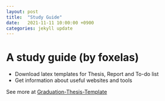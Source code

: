 ```yaml
---
layout: post
title:  "Study Guide"
date:   2021-11-11 10:00:00 +0900
categories: jekyll update
---
```


# A study guide (by foxelas)
- Download latex templates for Thesis, Report and To-do list
- Get information about useful websites and tools 

See more at [Graduation-Thesis-Template](https://foxelas.github.io/Graduation-Thesis-Template/)
